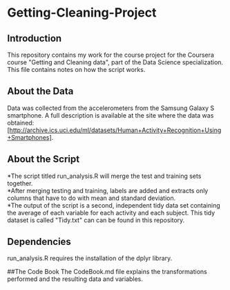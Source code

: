 # Getting-Cleaning-Project

## Introduction
This repository contains my work for the course project for the Coursera course "Getting and Cleaning data", part of the Data Science specialization. This file contains notes on how the script works.

## About the Data
Data was collected from the accelerometers from the Samsung Galaxy S smartphone. A full description is available at the site where the data was obtained: [http://archive.ics.uci.edu/ml/datasets/Human+Activity+Recognition+Using+Smartphones].

## About the Script
*The script titled run_analysis.R  will merge the test and training sets together.<br>
*After merging testing and training, labels are added and extracts only columns that have to do with mean and standard deviation.<br>
*The output of the script is a second, independent tidy data set containing the average of each variable for each activity and each subject. This tidy dataset is called "Tidy.txt" can can be found in this repository.<br>

## Dependencies
run_analysis.R requires the installation of the dplyr library. 

##The Code Book
The CodeBook.md file explains the transformations performed and the resulting data and variables.